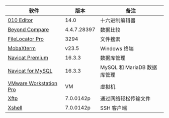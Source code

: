 
| 软件                                                         | 版本        | 备注                        |
| ------------------------------------------------------------ | ----------- | --------------------------- |
| [010 Editor](https://github.com/testpatch/APP-Windows/releases/tag/010Editor) | 14.0        | 十六进制编辑器              |
| [Beyond Compare](https://github.com/testpatch/APP-Windows/releases/tag/BeyondCompare) | 4.4.7.28397 | 数据比较                    |
| [FileLocator Pro](https://github.com/testpatch/APP-Windows/releases/tag/FileLocatorPro) | 3294        | 文件搜索                    |
| [MobaXterm](https://github.com/testpatch/APP-Windows/releases/tag/MobaXterm) | v23.5       | Windows 终端                |
| [Navicat Premium](https://github.com/testpatch/APP-Windows/releases/tag/NavicatPremium) | 16.3.3      | 数据库管理                  |
| [Navicat for MySQL](https://github.com/testpatch/APP-Windows/releases/tag/NavicatforMySQL) | 16.3.3      | MySQL 和 MariaDB 数据库管理 |
| [VMware Workstation Pro](https://github.com/testpatch/APP-Windows/releases/tag/VMwareWorkstationPro) | VM          | 虚拟机                      |
| [Xftp](https://github.com/testpatch/APP-Windows/releases/tag/Xftp) | 7.0.0142p   | 通过网络轻松传输文件        |
| [Xshell](https://github.com/testpatch/APP-Windows/releases/tag/Xshell) | 7.0.0142p   | SSH 客户端                  |

